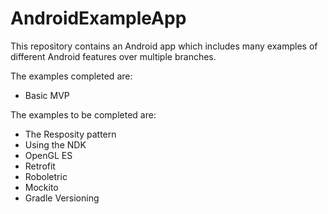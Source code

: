 # AndroidExampleApp
This repository contains an Android app which includes many examples of different Android features over multiple branches.

The examples completed are:
- Basic MVP

The examples to be completed are:
- The Resposity pattern
- Using the NDK 
- OpenGL ES
- Retrofit
- Roboletric
- Mockito
- Gradle Versioning
